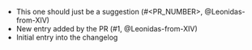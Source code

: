 - This one should just be a suggestion (#<PR_NUMBER>, @Leonidas-from-XIV)
- New entry added by the PR (#1, @Leonidas-from-XIV)
- Initial entry into the changelog

